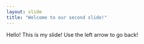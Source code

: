 ```yaml
---
layout: slide
title: "Welcome to our second slide!"
---
```

Hello! This is my slide!
Use the left arrow to go back!
